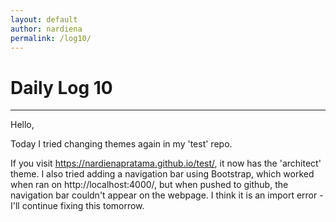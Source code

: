 ```yaml
---
layout: default
author: nardiena
permalink: /log10/
---
```

# Daily Log 10
-----

Hello,

Today I tried changing themes again in my 'test' repo.

If you visit https://nardienapratama.github.io/test/, it now has the 'architect' theme. I also tried adding a navigation bar using Bootstrap, which worked when ran on http://localhost:4000/, but when pushed to github, the navigation bar couldn't appear on the webpage. I think it is an import error - I'll continue fixing this tomorrow.
